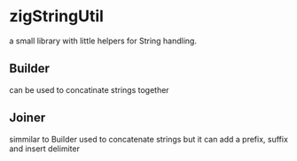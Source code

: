 # zigStringUtil

a small library with little helpers for String handling.

## Builder

can be used to concatinate strings together

## Joiner

simmilar to Builder used to concatenate strings but it can add a prefix, suffix and insert delimiter
